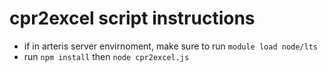 # cpr2excel script instructions

- if in arteris server envirnoment, make sure to run ```module load node/lts```
- run ```npm install``` then ```node cpr2excel.js```